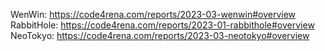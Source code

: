 WenWin: https://code4rena.com/reports/2023-03-wenwin#overview
RabbitHole: https://code4rena.com/reports/2023-01-rabbithole#overview
NeoTokyo: https://code4rena.com/reports/2023-03-neotokyo#overview